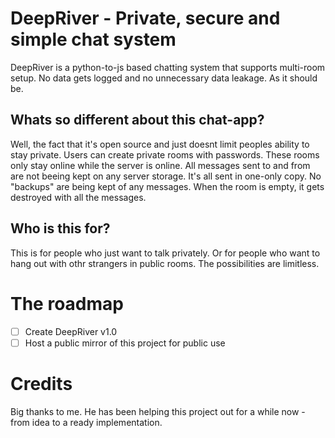 # DeepRiver - Private, secure and simple chat system

DeepRiver is a python-to-js based chatting system that supports multi-room setup. No data gets logged and no unnecessary data leakage. As it should be.

## Whats so different about this chat-app?
Well, the fact that it's open source and just doesnt limit peoples ability to stay private. Users can create private rooms with passwords. These rooms only stay online while the server is online. All messages sent to and from are not beeing kept on any server storage. It's all sent in one-only copy. No "backups" are being kept of any messages. When the room is empty, it gets destroyed with all the messages.

## Who is this for?
This is for people who just want to talk privately. Or for people who want to hang out with othr strangers in public rooms. The possibilities are limitless.

# The roadmap
- [ ] Create DeepRiver v1.0
- [ ] Host a public mirror of this project for public use

# Credits
Big thanks to me. He has been helping this project out for a while now - from idea to a ready implementation.

